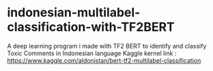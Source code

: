 # indonesian-multilabel-classification-with-TF2BERT
A deep learning program i made with TF2 BERT to identify and classify Toxic Comments in Indonesian language
Kaggle kernel link : https://www.kaggle.com/aldonistan/bert-tf2-multilabel-classification
